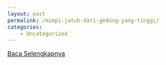 ```yaml
---
layout: post
permalink: /mimpi-jatuh-dari-gedung-yang-tinggi/
categories:
    - Uncategorized
---
```


[Baca Selengkapnya](/06)
